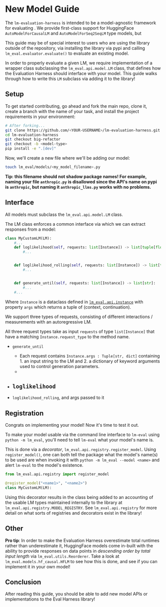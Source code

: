 # New Model Guide

The `lm-evaluation-harness` is intended to be a model-agnostic framework for evaluating . We provide first-class support for HuggingFace `AutoModelForCausalLM` and `AutoModelForSeq2SeqLM` type models, but

This guide may be of special interest to users who are using the library outside of the repository, via installing the library via pypi and calling `lm_eval.evaluator.evaluate()` to evaluate an existing model.

In order to properly evaluate a given LM, we require implementation of a wrapper class subclassing the `lm_eval.api.model.LM` class, that defines how the Evaluation Harness should interface with your model. This guide walks through how to write this `LM` subclass via adding it to the library!

## Setup

To get started contributing, go ahead and fork the main repo, clone it, create a branch with the name of your task, and install the project requirements in your environment:

```sh
# After forking...
git clone https://github.com/<YOUR-USERNAME>/lm-evaluation-harness.git
cd lm-evaluation-harness
git checkout big-refactor
git checkout -b <model-type>
pip install -e ".[dev]"
```

Now, we'll create a new file where we'll be adding our model:

```sh
touch lm_eval/models/<my_model_filename>.py
```

**Tip: this filename should not shadow package names! For example, naming your file `anthropic.py` is disallowed since the API's name on pypi is `anthropic`, but naming it `anthropic_llms.py` works with no problems.**

## Interface

All models must subclass the `lm_eval.api.model.LM` class.

The LM class enforces a common interface via which we can extract responses from a model:

```python
class MyCustomLM(LM):
    #...
    def loglikelihood(self, requests: list[Instance]) -> list[tuple[float, bool]]:
        #...


    def loglikelihood_rolling(self, requests: list[Instance]) -> list[tuple[float, bool]]:
        #...


    def generate_until(self, requests: list[Instance]) -> list[str]:
        #...
    #...
```
Where `Instance` is a dataclass defined in [`lm_eval.api.instance`](https://github.com/EleutherAI/lm-evaluation-harness/blob/big-refactor/lm_eval/api/instance.py) with property `args` which returns a tuple of (context, continuation).

We support three types of requests, consisting of different interactions / measurements with an autoregressive LM.

All three request types take as input `requests` of type `list[Instance]` that have a matching `Instance.request_type` to the method name.

- `generate_until`
  - Each request contains `Instance.args : Tuple[str, dict]` containing 1. an input string to the LM and 2. a dictionary of keyword arguments used to control generation parameters.
  -

- `loglikelihood`
  -

- `loglikelihood_rolling`, and args passed to it


## Registration

Congrats on implementing your model! Now it's time to test it out.

To make your model usable via the command line interface to `lm-eval` using `python -m lm_eval`, you'll need to tell `lm-eval` what your model's name is.

This is done via a *decorator*, `lm_eval.api.registry.register_model`. Using `register_model()`, one can both tell the package what the model's name(s) to be used are when invoking it with `python -m lm_eval --model <name>` and alert `lm-eval` to the model's existence.

```python
from lm_eval.api.registry import register_model

@register_model("<name1>", "<name2>")
class MyCustomLM(LM):
```

Using this decorator results in the class being added to an accounting of the usable LM types maintained internally to the library at `lm_eval.api.registry.MODEL_REGISTRY`. See `lm_eval.api.registry` for more detail on what sorts of registries and decorators exist in the library!



## Other

**Pro tip**: In order to make the Evaluation Harness overestimate total runtimes rather than underestimate it, HuggingFace models come in-built with the ability to provide responses on data points in *descending order by total input length* via `lm_eval.utils.Reorderer`. Take a look at `lm_eval.models.hf_causal.HFLM` to see how this is done, and see if you can implement it in your own model!

## Conclusion

After reading this guide, you should be able to add new model APIs or implementations to the Eval Harness library!
